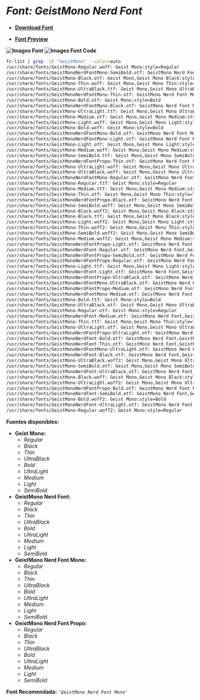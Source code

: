 <!-- Autor: Daniel Benjamin Perez Morales -->
<!-- GitHub: https://github.com/DanielBenjaminPerezMoralesDev13 -->
<!-- GitLab: https://gitlab.com/DanielBenjaminPerezMoralesDev13 -->
<!-- Correo electrónico: danielperezdev@proton.me -->

# ***Font: GeistMono Nerd Font***

- **[Download Font](https://github.com/ryanoasis/nerd-fonts/releases/download/v3.2.1/GeistMono.zip "https://github.com/ryanoasis/nerd-fonts/releases/download/v3.2.1/GeistMono.zip")**

- **[Font Preview](https://www.programmingfonts.org/#geist "https://www.programmingfonts.org/#geist")**

**![Images Font](../../Fonts/GeistMono%20Nerd%20Font.png "Fonts/GeistMono Nerd Font.png")**
**![Images Font Code](../../Font%20Images%20Code/GeistMono%20Nerd%20Font%20Code.png "Font Images Code/GeistMono Nerd Font Code.png")**

```bash
fc-list | grep -iE "GeistMono" --color=auto
/usr/share/fonts/GeistMono-Regular.woff: Geist Mono:style=Regular
/usr/share/fonts/GeistMonoNerdFontMono-SemiBold.otf: GeistMono Nerd Font Mono,GeistMono NFM,GeistMono NFM SemiBold:style=SemiBold,Regular
/usr/share/fonts/GeistMono-Black.otf: Geist Mono,Geist Mono Black:style=Black,Regular
/usr/share/fonts/GeistMono-Thin.woff: Geist Mono,Geist Mono Thin:style=Thin,Regular
/usr/share/fonts/GeistMono-UltraBlack.ttf: Geist Mono,Geist Mono UltraBlack:style=UltraBlack,Regular
/usr/share/fonts/GeistMonoNerdFontMono-Thin.otf: GeistMono Nerd Font Mono,GeistMono NFM,GeistMono NFM Thin:style=Thin,Regular
/usr/share/fonts/GeistMono-Bold.otf: Geist Mono:style=Bold
/usr/share/fonts/GeistMonoNerdFontMono-Black.otf: GeistMono Nerd Font Mono,GeistMono NFM,GeistMono NFM Black:style=Black,Regular
/usr/share/fonts/GeistMono-UltraLight.ttf: Geist Mono,Geist Mono UltraLight:style=UltraLight,Regular
/usr/share/fonts/GeistMono-Medium.otf: Geist Mono,Geist Mono Medium:style=Medium,Regular
/usr/share/fonts/GeistMono-Light.woff: Geist Mono,Geist Mono Light:style=Light,Regular
/usr/share/fonts/GeistMono-Bold.woff: Geist Mono:style=Bold
/usr/share/fonts/GeistMonoNerdFontMono-Bold.otf: GeistMono Nerd Font Mono,GeistMono NFM:style=Bold
/usr/share/fonts/GeistMonoNerdFontMono-Light.otf: GeistMono Nerd Font Mono,GeistMono NFM,GeistMono NFM Light:style=Light,Regular
/usr/share/fonts/GeistMono-Light.otf: Geist Mono,Geist Mono Light:style=Light,Regular
/usr/share/fonts/GeistMono-Medium.woff: Geist Mono,Geist Mono Medium:style=Medium,Regular
/usr/share/fonts/GeistMono-SemiBold.ttf: Geist Mono,Geist Mono SemiBold:style=SemiBold,Regular
/usr/share/fonts/GeistMonoNerdFontPropo-Thin.otf: GeistMono Nerd Font Propo,GeistMono NFP,GeistMono NFP Thin:style=Thin,Regular
/usr/share/fonts/GeistMono-UltraLight.woff: Geist Mono,Geist Mono UltraLight:style=UltraLight,Regular
/usr/share/fonts/GeistMono-UltraBlack.woff: Geist Mono,Geist Mono UltraBlack:style=UltraBlack,Regular
/usr/share/fonts/GeistMonoNerdFontMono-Regular.otf: GeistMono Nerd Font Mono,GeistMono NFM:style=Regular
/usr/share/fonts/GeistMono-Regular.ttf: Geist Mono:style=Regular
/usr/share/fonts/GeistMono-Medium.ttf: Geist Mono,Geist Mono Medium:style=Medium,Regular
/usr/share/fonts/GeistMono-Thin.otf: Geist Mono,Geist Mono Thin:style=Thin,Regular
/usr/share/fonts/GeistMonoNerdFontPropo-Black.otf: GeistMono Nerd Font Propo,GeistMono NFP,GeistMono NFP Black:style=Black,Regular
/usr/share/fonts/GeistMono-SemiBold.woff: Geist Mono,Geist Mono SemiBold:style=SemiBold,Regular
/usr/share/fonts/GeistMono-Black.woff2: Geist Mono,Geist Mono Black:style=Black,Regular
/usr/share/fonts/GeistMono-Black.ttf: Geist Mono,Geist Mono Black:style=Black,Regular
/usr/share/fonts/GeistMono-Light.woff2: Geist Mono,Geist Mono Light:style=Light,Regular
/usr/share/fonts/GeistMono-Thin.woff2: Geist Mono,Geist Mono Thin:style=Thin,Regular
/usr/share/fonts/GeistMono-SemiBold.woff2: Geist Mono,Geist Mono SemiBold:style=SemiBold,Regular
/usr/share/fonts/GeistMono-Medium.woff2: Geist Mono,Geist Mono Medium:style=Medium,Regular
/usr/share/fonts/GeistMonoNerdFontPropo-Light.otf: GeistMono Nerd Font Propo,GeistMono NFP,GeistMono NFP Light:style=Light,Regular
/usr/share/fonts/GeistMonoNerdFont-Regular.otf: GeistMono Nerd Font,GeistMono NF:style=Regular
/usr/share/fonts/GeistMonoNerdFontPropo-SemiBold.otf: GeistMono Nerd Font Propo,GeistMono NFP,GeistMono NFP SemiBold:style=SemiBold,Regular
/usr/share/fonts/GeistMonoNerdFontPropo-Regular.otf: GeistMono Nerd Font Propo,GeistMono NFP:style=Regular
/usr/share/fonts/GeistMono-Light.ttf: Geist Mono,Geist Mono Light:style=Light,Regular
/usr/share/fonts/GeistMonoNerdFont-Light.otf: GeistMono Nerd Font,GeistMono NF,GeistMono NF Light:style=Light,Regular
/usr/share/fonts/GeistMonoNerdFontPropo-UltraBlack.otf: GeistMono Nerd Font Propo,GeistMono NFP,GeistMono NFP UltraBlack:style=UltraBlack,Regular
/usr/share/fonts/GeistMonoNerdFontMono-UltraBlack.otf: GeistMono Nerd Font Mono,GeistMono NFM,GeistMono NFM UltraBlack:style=UltraBlack,Regular
/usr/share/fonts/GeistMonoNerdFontPropo-Medium.otf: GeistMono Nerd Font Propo,GeistMono NFP,GeistMono NFP Medium:style=Medium,Regular
/usr/share/fonts/GeistMonoNerdFontMono-Medium.otf: GeistMono Nerd Font Mono,GeistMono NFM,GeistMono NFM Medium:style=Medium,Regular
/usr/share/fonts/GeistMono-Bold.ttf: Geist Mono:style=Bold
/usr/share/fonts/GeistMono-UltraBlack.otf: Geist Mono,Geist Mono UltraBlack:style=UltraBlack,Regular
/usr/share/fonts/GeistMono-Regular.otf: Geist Mono:style=Regular
/usr/share/fonts/GeistMonoNerdFont-Medium.otf: GeistMono Nerd Font,GeistMono NF,GeistMono NF Medium:style=Medium,Regular
/usr/share/fonts/GeistMono-Thin.ttf: Geist Mono,Geist Mono Thin:style=Thin,Regular
/usr/share/fonts/GeistMono-UltraLight.otf: Geist Mono,Geist Mono UltraLight:style=UltraLight,Regular
/usr/share/fonts/GeistMonoNerdFontPropo-UltraLight.otf: GeistMono Nerd Font Propo,GeistMono NFP,GeistMono NFP UltraLight:style=UltraLight,Regular
/usr/share/fonts/GeistMonoNerdFont-Bold.otf: GeistMono Nerd Font,GeistMono NF:style=Bold
/usr/share/fonts/GeistMonoNerdFont-Thin.otf: GeistMono Nerd Font,GeistMono NF,GeistMono NF Thin:style=Thin,Regular
/usr/share/fonts/GeistMonoNerdFontMono-UltraLight.otf: GeistMono Nerd Font Mono,GeistMono NFM,GeistMono NFM UltraLight:style=UltraLight,Regular
/usr/share/fonts/GeistMonoNerdFont-Black.otf: GeistMono Nerd Font,GeistMono NF,GeistMono NF Black:style=Black,Regular
/usr/share/fonts/GeistMono-UltraBlack.woff2: Geist Mono,Geist Mono UltraBlack:style=UltraBlack,Regular
/usr/share/fonts/GeistMono-SemiBold.otf: Geist Mono,Geist Mono SemiBold:style=SemiBold,Regular
/usr/share/fonts/GeistMonoNerdFont-UltraBlack.otf: GeistMono Nerd Font,GeistMono NF,GeistMono NF UltraBlack:style=UltraBlack,Regular
/usr/share/fonts/GeistMono-Black.woff: Geist Mono,Geist Mono Black:style=Black,Regular
/usr/share/fonts/GeistMono-UltraLight.woff2: Geist Mono,Geist Mono UltraLight:style=UltraLight,Regular
/usr/share/fonts/GeistMonoNerdFontPropo-Bold.otf: GeistMono Nerd Font Propo,GeistMono NFP:style=Bold
/usr/share/fonts/GeistMonoNerdFont-SemiBold.otf: GeistMono Nerd Font,GeistMono NF,GeistMono NF SemiBold:style=SemiBold,Regular
/usr/share/fonts/GeistMono-Bold.woff2: Geist Mono:style=Bold
/usr/share/fonts/GeistMonoNerdFont-UltraLight.otf: GeistMono Nerd Font,GeistMono NF,GeistMono NF UltraLight:style=UltraLight,Regular
/usr/share/fonts/GeistMono-Regular.woff2: Geist Mono:style=Regular
```

**Fuentes disponibles:**

- **Geist Mono:**
  - *Regular*
  - *Black*
  - *Thin*
  - *UltraBlack*
  - *Bold*
  - *UltraLight*
  - *Medium*
  - *Light*
  - *SemiBold*
- **GeistMono Nerd Font:**
  - *Regular*
  - *Black*
  - *Thin*
  - *UltraBlack*
  - *Bold*
  - *UltraLight*
  - *Medium*
  - *Light*
  - *SemiBold*
- **GeistMono Nerd Font Mono:**
  - *Regular*
  - *Black*
  - *Thin*
  - *UltraBlack*
  - *Bold*
  - *UltraLight*
  - *Medium*
  - *Light*
  - *SemiBold*
- **GeistMono Nerd Font Propo:**
  - *Regular*
  - *Black*
  - *Thin*
  - *UltraBlack*
  - *Bold*
  - *UltraLight*
  - *Medium*
  - *Light*
  - *SemiBold*

**Font Recomendada:** *`'GeistMono Nerd Font Mono'`*
